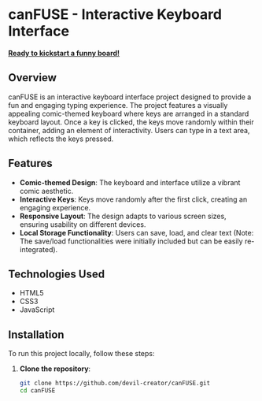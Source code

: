 # canFUSE - Interactive Keyboard Interface

**[Ready to kickstart a funny board!](https://devil-creator.github.io/canFUSE/)**

## Overview

canFUSE is an interactive keyboard interface project designed to provide a fun and engaging typing experience. The project features a visually appealing comic-themed keyboard where keys are arranged in a standard keyboard layout. Once a key is clicked, the keys move randomly within their container, adding an element of interactivity. Users can type in a text area, which reflects the keys pressed.

## Features

- **Comic-themed Design**: The keyboard and interface utilize a vibrant comic aesthetic.
- **Interactive Keys**: Keys move randomly after the first click, creating an engaging experience.
- **Responsive Layout**: The design adapts to various screen sizes, ensuring usability on different devices.
- **Local Storage Functionality**: Users can save, load, and clear text (Note: The save/load functionalities were initially included but can be easily re-integrated).
  
## Technologies Used

- HTML5
- CSS3
- JavaScript

## Installation

To run this project locally, follow these steps:

1. **Clone the repository**:

   ```bash
   git clone https://github.com/devil-creator/canFUSE.git
   cd canFUSE


